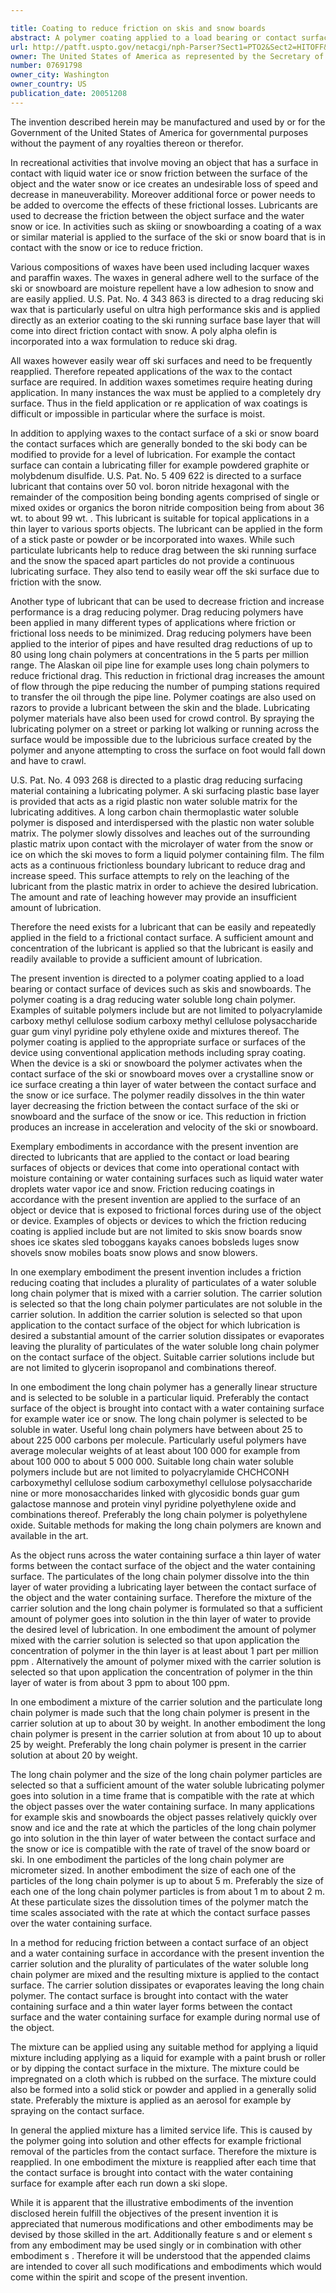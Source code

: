 ```yaml
---

title: Coating to reduce friction on skis and snow boards
abstract: A polymer coating applied to a load bearing or contact surface of objects such as skis and snowboards is provided. The polymer coating is a drag reducing, water soluble long chain polymer such as polyethylene oxide. The polymer coating is applied to the contact surface of the object and dissolves into the thin layer of water that forms between the contact surface and a water-containing surface over which the object is passed. The polymer readily dissolves in the thin water layer, decreasing the friction between the contact surface of the ski or snowboard and the surface of the snow or ice.
url: http://patft.uspto.gov/netacgi/nph-Parser?Sect1=PTO2&Sect2=HITOFF&p=1&u=%2Fnetahtml%2FPTO%2Fsearch-adv.htm&r=1&f=G&l=50&d=PALL&S1=07691798&OS=07691798&RS=07691798
owner: The United States of America as represented by the Secretary of the Navy
number: 07691798
owner_city: Washington
owner_country: US
publication_date: 20051208
---
```

The invention described herein may be manufactured and used by or for the Government of the United States of America for governmental purposes without the payment of any royalties thereon or therefor.

In recreational activities that involve moving an object that has a surface in contact with liquid water ice or snow friction between the surface of the object and the water snow or ice creates an undesirable loss of speed and decrease in maneuverability. Moreover additional force or power needs to be added to overcome the effects of these frictional losses. Lubricants are used to decrease the friction between the object surface and the water snow or ice. In activities such as skiing or snowboarding a coating of a wax or similar material is applied to the surface of the ski or snow board that is in contact with the snow or ice to reduce friction.

Various compositions of waxes have been used including lacquer waxes and paraffin waxes. The waxes in general adhere well to the surface of the ski or snowboard are moisture repellent have a low adhesion to snow and are easily applied. U.S. Pat. No. 4 343 863 is directed to a drag reducing ski wax that is particularly useful on ultra high performance skis and is applied directly as an exterior coating to the ski running surface base layer that will come into direct friction contact with snow. A poly alpha olefin is incorporated into a wax formulation to reduce ski drag.

All waxes however easily wear off ski surfaces and need to be frequently reapplied. Therefore repeated applications of the wax to the contact surface are required. In addition waxes sometimes require heating during application. In many instances the wax must be applied to a completely dry surface. Thus in the field application or re application of wax coatings is difficult or impossible in particular where the surface is moist.

In addition to applying waxes to the contact surface of a ski or snow board the contact surfaces which are generally bonded to the ski body can be modified to provide for a level of lubrication. For example the contact surface can contain a lubricating filler for example powdered graphite or molybdenum disulfide. U.S. Pat. No. 5 409 622 is directed to a surface lubricant that contains over 50 vol. boron nitride hexagonal with the remainder of the composition being bonding agents comprised of single or mixed oxides or organics the boron nitride composition being from about 36 wt. to about 99 wt. . This lubricant is suitable for topical applications in a thin layer to various sports objects. The lubricant can be applied in the form of a stick paste or powder or be incorporated into waxes. While such particulate lubricants help to reduce drag between the ski running surface and the snow the spaced apart particles do not provide a continuous lubricating surface. They also tend to easily wear off the ski surface due to friction with the snow.

Another type of lubricant that can be used to decrease friction and increase performance is a drag reducing polymer. Drag reducing polymers have been applied in many different types of applications where friction or frictional loss needs to be minimized. Drag reducing polymers have been applied to the interior of pipes and have resulted drag reductions of up to 80 using long chain polymers at concentrations in the 5 parts per million range. The Alaskan oil pipe line for example uses long chain polymers to reduce frictional drag. This reduction in frictional drag increases the amount of flow through the pipe reducing the number of pumping stations required to transfer the oil through the pipe line. Polymer coatings are also used on razors to provide a lubricant between the skin and the blade. Lubricating polymer materials have also been used for crowd control. By spraying the lubricating polymer on a street or parking lot walking or running across the surface would be impossible due to the lubricious surface created by the polymer and anyone attempting to cross the surface on foot would fall down and have to crawl.

U.S. Pat. No. 4 093 268 is directed to a plastic drag reducing surfacing material containing a lubricating polymer. A ski surfacing plastic base layer is provided that acts as a rigid plastic non water soluble matrix for the lubricating additives. A long carbon chain thermoplastic water soluble polymer is disposed and interdispersed with the plastic non water soluble matrix. The polymer slowly dissolves and leaches out of the surrounding plastic matrix upon contact with the microlayer of water from the snow or ice on which the ski moves to form a liquid polymer containing film. The film acts as a continuous frictionless boundary lubricant to reduce drag and increase speed. This surface attempts to rely on the leaching of the lubricant from the plastic matrix in order to achieve the desired lubrication. The amount and rate of leaching however may provide an insufficient amount of lubrication.

Therefore the need exists for a lubricant that can be easily and repeatedly applied in the field to a frictional contact surface. A sufficient amount and concentration of the lubricant is applied so that the lubricant is easily and readily available to provide a sufficient amount of lubrication.

The present invention is directed to a polymer coating applied to a load bearing or contact surface of devices such as skis and snowboards. The polymer coating is a drag reducing water soluble long chain polymer. Examples of suitable polymers include but are not limited to polyacrylamide carboxy methyl cellulose sodium carboxy methyl cellulose polysaccharide guar gum vinyl pyridine poly ethylene oxide and mixtures thereof. The polymer coating is applied to the appropriate surface or surfaces of the device using conventional application methods including spray coating. When the device is a ski or snowboard the polymer activates when the contact surface of the ski or snowboard moves over a crystalline snow or ice surface creating a thin layer of water between the contact surface and the snow or ice surface. The polymer readily dissolves in the thin water layer decreasing the friction between the contact surface of the ski or snowboard and the surface of the snow or ice. This reduction in friction produces an increase in acceleration and velocity of the ski or snowboard.

Exemplary embodiments in accordance with the present invention are directed to lubricants that are applied to the contact or load bearing surfaces of objects or devices that come into operational contact with moisture containing or water containing surfaces such as liquid water water droplets water vapor ice and snow. Friction reducing coatings in accordance with the present invention are applied to the surface of an object or device that is exposed to frictional forces during use of the object or device. Examples of objects or devices to which the friction reducing coating is applied include but are not limited to skis snow boards snow shoes ice skates sled toboggans kayaks canoes bobsleds luges snow shovels snow mobiles boats snow plows and snow blowers.

In one exemplary embodiment the present invention includes a friction reducing coating that includes a plurality of particulates of a water soluble long chain polymer that is mixed with a carrier solution. The carrier solution is selected so that the long chain polymer particulates are not soluble in the carrier solution. In addition the carrier solution is selected so that upon application to the contact surface of the object for which lubrication is desired a substantial amount of the carrier solution dissipates or evaporates leaving the plurality of particulates of the water soluble long chain polymer on the contact surface of the object. Suitable carrier solutions include but are not limited to glycerin isopropanol and combinations thereof.

In one embodiment the long chain polymer has a generally linear structure and is selected to be soluble in a particular liquid. Preferably the contact surface of the object is brought into contact with a water containing surface for example water ice or snow. The long chain polymer is selected to be soluble in water. Useful long chain polymers have between about 25 to about 225 000 carbons per molecule. Particularly useful polymers have average molecular weights of at least about 100 000 for example from about 100 000 to about 5 000 000. Suitable long chain water soluble polymers include but are not limited to polyacrylamide CHCHCONH carboxymethyl cellulose sodium carboxymethyl cellulose polysaccharide nine or more monosaccharides linked with glycosidic bonds guar gum galactose mannose and protein vinyl pyridine polyethylene oxide and combinations thereof. Preferably the long chain polymer is polyethylene oxide. Suitable methods for making the long chain polymers are known and available in the art.

As the object runs across the water containing surface a thin layer of water forms between the contact surface of the object and the water containing surface. The particulates of the long chain polymer dissolve into the thin layer of water providing a lubricating layer between the contact surface of the object and the water containing surface. Therefore the mixture of the carrier solution and the long chain polymer is formulated so that a sufficient amount of polymer goes into solution in the thin layer of water to provide the desired level of lubrication. In one embodiment the amount of polymer mixed with the carrier solution is selected so that upon application the concentration of polymer in the thin layer is at least about 1 part per million ppm . Alternatively the amount of polymer mixed with the carrier solution is selected so that upon application the concentration of polymer in the thin layer of water is from about 3 ppm to about 100 ppm.

In one embodiment a mixture of the carrier solution and the particulate long chain polymer is made such that the long chain polymer is present in the carrier solution at up to about 30 by weight. In another embodiment the long chain polymer is present in the carrier solution at from about 10 up to about 25 by weight. Preferably the long chain polymer is present in the carrier solution at about 20 by weight.

The long chain polymer and the size of the long chain polymer particles are selected so that a sufficient amount of the water soluble lubricating polymer goes into solution in a time frame that is compatible with the rate at which the object passes over the water containing surface. In many applications for example skis and snowboards the object passes relatively quickly over snow and ice and the rate at which the particles of the long chain polymer go into solution in the thin layer of water between the contact surface and the snow or ice is compatible with the rate of travel of the snow board or ski. In one embodiment the particles of the long chain polymer are micrometer sized. In another embodiment the size of each one of the particles of the long chain polymer is up to about 5 m. Preferably the size of each one of the long chain polymer particles is from about 1 m to about 2 m. At these particulate sizes the dissolution times of the polymer match the time scales associated with the rate at which the contact surface passes over the water containing surface.

In a method for reducing friction between a contact surface of an object and a water containing surface in accordance with the present invention the carrier solution and the plurality of particulates of the water soluble long chain polymer are mixed and the resulting mixture is applied to the contact surface. The carrier solution dissipates or evaporates leaving the long chain polymer. The contact surface is brought into contact with the water containing surface and a thin water layer forms between the contact surface and the water containing surface for example during normal use of the object.

The mixture can be applied using any suitable method for applying a liquid mixture including applying as a liquid for example with a paint brush or roller or by dipping the contact surface in the mixture. The mixture could be impregnated on a cloth which is rubbed on the surface. The mixture could also be formed into a solid stick or powder and applied in a generally solid state. Preferably the mixture is applied as an aerosol for example by spraying on the contact surface.

In general the applied mixture has a limited service life. This is caused by the polymer going into solution and other effects for example frictional removal of the particles from the contact surface. Therefore the mixture is reapplied. In one embodiment the mixture is reapplied after each time that the contact surface is brought into contact with the water containing surface for example after each run down a ski slope.

While it is apparent that the illustrative embodiments of the invention disclosed herein fulfill the objectives of the present invention it is appreciated that numerous modifications and other embodiments may be devised by those skilled in the art. Additionally feature s and or element s from any embodiment may be used singly or in combination with other embodiment s . Therefore it will be understood that the appended claims are intended to cover all such modifications and embodiments which would come within the spirit and scope of the present invention.


